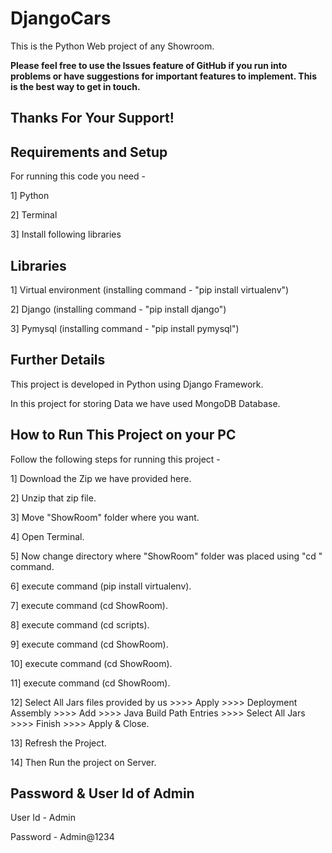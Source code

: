 DjangoCars
=============
This is the Python Web project of any Showroom. 

**Please feel free to use the Issues feature of GitHub if you run into problems or have suggestions for important features to implement. This is the best way to get in touch.**

Thanks For Your Support!
--------------------------



Requirements and Setup
----------------------
For running this code you need - 

1] Python

2] Terminal

3] Install following libraries



Libraries
---------------------
1] Virtual environment     (installing command - "pip install virtualenv")

2] Django                  (installing command - "pip install django")

3] Pymysql                 (installing command - "pip install pymysql")



Further Details
---------------
This project is developed in Python using Django Framework.

In this project for storing Data we have used MongoDB Database.



How to Run This Project on your PC
--------------
Follow the following steps for running this project -

1] Download the Zip we have provided here.

2] Unzip that zip file.

3] Move "ShowRoom" folder where you want.

4] Open Terminal.

5] Now change directory where "ShowRoom" folder was placed using "cd " command.

6] execute command (pip install virtualenv).

7] execute command (cd ShowRoom).

8] execute command (cd scripts).

9] execute command (cd ShowRoom).

10] execute command (cd ShowRoom).

11] execute command (cd ShowRoom).

12] Select All Jars files provided by us >>>> Apply >>>> Deployment Assembly >>>> Add >>>> Java Build Path Entries >>>> Select All Jars >>>> Finish >>>> Apply & Close.

13] Refresh the Project.

14] Then Run the project on Server.


Password & User Id of Admin
---------------------------
User Id - Admin

Password - Admin@1234


